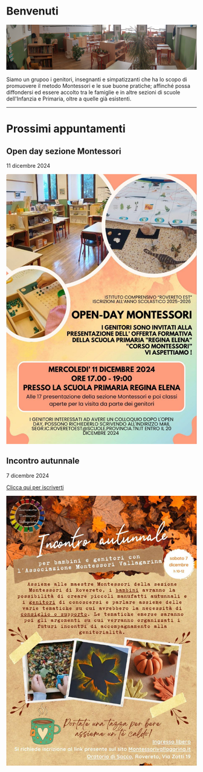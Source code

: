 # Benvenuti

![](immagini/aula.jpg)

Siamo un grupoo i genitori, insegnanti e simpatizzanti che ha lo scopo di promuovere il metodo Montessori e le sue buone pratiche; affinché possa diffondersi ed essere accolto tra le famiglie e in altre sezioni di scuole dell'Infanzia e Primaria, oltre a quelle già esistenti.

---

# Prossimi appuntamenti

## Open day sezione Montessori
11 dicembre 2024

![Open day](blog/2024-12-11.jpg)

## Incontro autunnale
7 dicembre 2024

[Clicca qui per iscriverti](https://forms.gle/VxTKT7AcPJg5NEAm9)

![Incontro autunnale](blog/2024-12-07.jpg)
